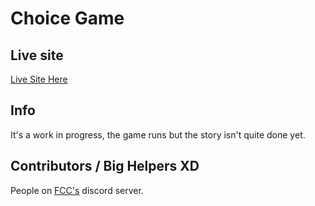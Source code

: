 # Choice Game

## Live site
[Live Site Here](https://uniquelyelite.github.io/choiceGame/)

## Info

It's a work in progress, the game runs but the story isn't quite done yet.

## Contributors / Big Helpers XD

People on [FCC's](https://www.freecodecamp.org/) discord server.
